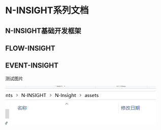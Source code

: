 # N-INSIGHT系列文档
## N-INSIGHT基础开发框架
## FLOW-INSIGHT
## EVENT-INSIGHT

测试图片

![1555311791634](./assets/1555311791634.png)


